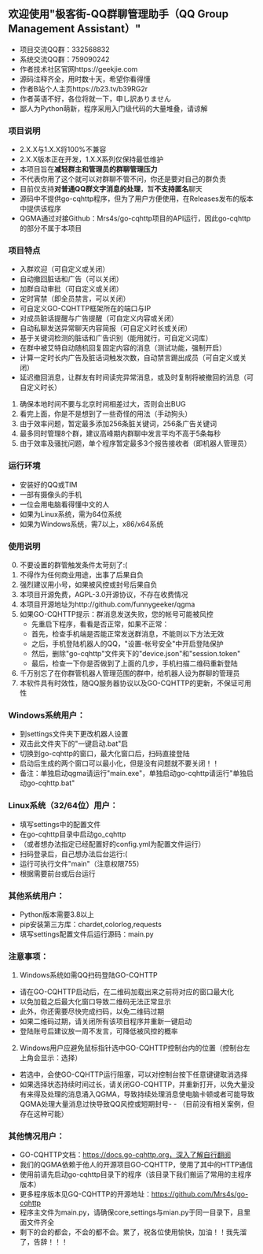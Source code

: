 ## 欢迎使用"极客街-QQ群聊管理助手（QQ Group Management Assistant）"

- 项目交流QQ群：332568832
- 系统交流QQ群：759090242
- 作者技术社区官网https://geekjie.com
- 源码注释齐全，用时数十天，希望你看得懂
- 作者B站个人主页https://b23.tv/b39RG2r
- 作者英语不好，各位将就一下，申し訳ありません
- 鄙人为Python萌新，程序采用入门级代码的大量堆叠，请谅解


### 项目说明

- 2.X.X与1.X.X将100%不兼容
- 2.X.X版本正在开发，1.X.X系列仅保持最低维护
- 本项目旨在**减轻群主和管理员的群聊管理压力**
- 不代表你用了这个就可以对群聊不管不问，你还是要对自己的群负责
- 目前仅支持**对普通QQ群文字消息的处理**，暂**不支持匿名**聊天
- 源码中不提供go-cqhttp程序，但为了用户方便使用，在Releases发布的版本中提供该程序
- QGMA通过对接Github：Mrs4s/go-cqhttp项目的API运行，因此go-cqhttp的部分不属于本项目


### 项目特点

- 入群欢迎（可自定义或关闭）
- 自动撤回脏话和广告（可以关闭）
- 加群自动审批（可自定义或关闭）
- 定时宵禁（即全员禁言，可以关闭）
- 可自定义GO-CQHTTP框架所在的端口与IP
- 对成员脏话提醒与广告提醒（可自定义内容或关闭）
- 自动私聊发送异常聊天内容简报（可自定义时长或关闭）
- 基于关键词检测的脏话和广告识别（能用就行，可自定义词库）
- 在群中被艾特自动随机回复固定内容的消息（测试功能，强制开启）
- 计算一定时长内广告及脏话词触发次数，自动禁言踢出成员（可自定义或关闭）
- 延迟撤回消息，让群友有时间读完异常消息，或及时复制将被撤回的消息（可自定义时长）

1. 确保本地时间不要与北京时间相差过大，否则会出BUG
2. 看完上面，你是不是想到了一些奇怪的用法（手动狗头）
3. 由于效率问题，暂定最多添加256条脏关键词，256条广告关键词
4. 最多同时管理8个群，建议高峰期内群聊中发言平均不高于5条每秒
5. 由于效率及骚扰问题，单个程序暂定最多3个报告接收者（即机器人管理员）


### 运行环境

- 安装好的QQ或TIM
- 一部有摄像头的手机
- 一位会用电脑看得懂中文的人
- 如果为Linux系统，需为64位系统
- 如果为Windows系统，需7以上，x86/x64系统


### 使用说明

0. 不要设置的群管触发条件太苛刻了:(
1. 不得作为任何商业用途，出事了后果自负
2. 强烈建议用小号，如果被风控或封号后果自负
3. 本项目开源免费，AGPL-3.0开源协议，不存在收费情况
4. 本项目开源地址为http://github.com/funnygeeker/qgma
5. 如果GO-CQHTTP提示：群消息发送失败，您的帐号可能被风控
    - 先重启下程序，看看是否正常，如果不正常：
    - 首先，检查手机端是否能正常发送群消息，不能则以下方法无效
    - 之后，手机登陆机器人的QQ，"设置-帐号安全"中开启登陆保护
    - 然后，删除"go-cqhttp"文件夹下的"device.json"和"session.token"
    - 最后，检查一下你是否做到了上面的几步，手机扫描二维码重新登陆
6. 千万别忘了在你群管机器人管理范围的群中，给机器人设为群聊的管理员
7. 本软件具有时效性，随QQ服务器协议以及GO-CQHTTP的更新，不保证可用性


### Windows系统用户：

- 到settings文件夹下更改机器人设置
- 双击此文件夹下的"一键启动.bat"启
- 切换到go-cqhttp的窗口，最大化窗口后，扫码直接登陆
- 启动后生成的两个窗口可以最小化，但是没有问题就不要关闭！！
- 备注：单独启动qgma请运行"main.exe"，单独启动go-cqhttp请运行"单独启动go-cqhttp.bat"


### Linux系统（32/64位）用户：

- 填写settings中的配置文件
- 在go-cqhttp目录中启动go_cqhttp
- （或者想办法指定已经配置好的config.yml为配置文件运行）
- 扫码登录后，自己想办法后台运行:(
- 运行可执行文件"main"（注意权限755）
- 根据需要前台或后台运行


### 其他系统用户：

- Python版本需要3.8以上
- pip安装第三方库：chardet,colorlog,requests
- 填写settings配置文件后运行源码：main.py


### 注意事项：

1. Windows系统如需QQ扫码登陆GO-CQHTTP
- 请在GO-CQHTTP启动后，在二维码加载出来之前将对应的窗口最大化
- 以免加载之后最大化窗口导致二维码无法正常显示
- 此外，你还需要尽快完成扫码，以免二维码过期
- 如果二维码过期，请关闭所有该项目程序并重新一键启动
- 登陆账号后建议放一周不发言，可降低被风控的概率
2. Windows用户应避免鼠标指针选中GO-CQHTTP控制台内的位置（控制台左上角会显示：选择）
- 若选中，会使GO-CQHTTP运行阻塞，可以对控制台按下任意键键取消选择
- 如果选择状态持续时间过长，请关闭GO-CQHTTP，并重新打开，以免大量没有来得及处理的消息涌入QGMA，导致持续处理消息使电脑卡顿或者可能导致QGMA处理大量消息过快导致QQ风控或短期封号- - （目前没有相关案例，但存在这种可能）


### 其他情况用户：

- GO-CQHTTP文档：https://docs.go-cqhttp.org，深入了解自行翻阅
- 我们的QGMA依赖于他人的开源项目GO-CQHTTP，使用了其中的HTTP通信
- 使用前请先启动go-cqhttp目录下的程序（该目录下我们搬运了常用的主程序版本）
- 更多程序版本见GQ-CQHTTP的开源地址：https://github.com/Mrs4s/go-cqhttp
- 程序主文件为main.py，请确保core,settings与mian.py于同一目录下，且里面文件齐全
- 剩下的会的都会，不会的都不会。累了，祝各位使用愉快，加油！！我先溜了，告辞！！！